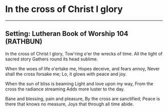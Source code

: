# In the cross of Christ I glory

***

## Setting: Lutheran Book of Worship 104 (RATHBUN)

In the cross of Christ I glory,
Tow'ring o'er the wrecks of time.
All the light of sacred story
Gathers round its head sublime.

When the woes of life o'ertake me,
Hopes deceive, and fears annoy,
Never shall the cross forsake me;
Lo, it glows with peace and joy.

When the sun of bliss is beaming
Light and love upon my way,
From the cross the radiance streaming
Adds more luster to the day.

Bane and blessing, pain and pleasure,
By the cross are sanctified;
Peace is there that knows no measure,
Joys that through all time abide.